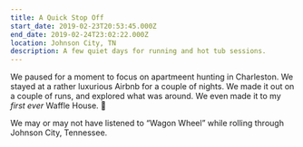 ```yaml
---
title: A Quick Stop Off
start_date: 2019-02-23T20:53:45.000Z
end_date: 2019-02-24T23:02:22.000Z
location: Johnson City, TN
description: A few quiet days for running and hot tub sessions.
---
```


We paused for a moment to focus on apartmeent hunting in Charleston. We stayed
at a rather luxurious Airbnb for a couple of nights. We made it out on a couple of runs, and explored what was around. We even made it to my *first ever* Waffle House. 🥞

We may or may not have listened to “Wagon Wheel” while rolling through Johnson City, Tennessee.